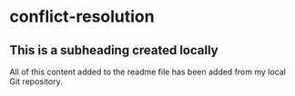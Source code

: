 # conflict-resolution
## This is a subheading created locally

All of this content added to the readme file has been added from my local Git repository.

